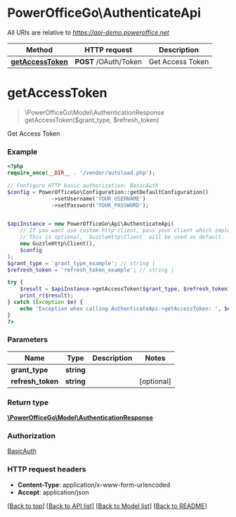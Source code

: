 # PowerOfficeGo\AuthenticateApi

All URIs are relative to *https://api-demo.poweroffice.net*

Method | HTTP request | Description
------------- | ------------- | -------------
[**getAccessToken**](AuthenticateApi.md#getAccessToken) | **POST** /OAuth/Token | Get Access Token


# **getAccessToken**
> \PowerOfficeGo\Model\AuthenticationResponse getAccessToken($grant_type, $refresh_token)

Get Access Token

### Example
```php
<?php
require_once(__DIR__ . '/vendor/autoload.php');

// Configure HTTP basic authorization: BasicAuth
$config = PowerOfficeGo\Configuration::getDefaultConfiguration()
              ->setUsername('YOUR_USERNAME')
              ->setPassword('YOUR_PASSWORD');


$apiInstance = new PowerOfficeGo\Api\AuthenticateApi(
    // If you want use custom http client, pass your client which implements `GuzzleHttp\ClientInterface`.
    // This is optional, `GuzzleHttp\Client` will be used as default.
    new GuzzleHttp\Client(),
    $config
);
$grant_type = 'grant_type_example'; // string | 
$refresh_token = 'refresh_token_example'; // string | 

try {
    $result = $apiInstance->getAccessToken($grant_type, $refresh_token);
    print_r($result);
} catch (Exception $e) {
    echo 'Exception when calling AuthenticateApi->getAccessToken: ', $e->getMessage(), PHP_EOL;
}
?>
```

### Parameters

Name | Type | Description  | Notes
------------- | ------------- | ------------- | -------------
 **grant_type** | **string**|  |
 **refresh_token** | **string**|  | [optional]

### Return type

[**\PowerOfficeGo\Model\AuthenticationResponse**](../Model/AuthenticationResponse.md)

### Authorization

[BasicAuth](../../README.md#BasicAuth)

### HTTP request headers

 - **Content-Type**: application/x-www-form-urlencoded
 - **Accept**: application/json

[[Back to top]](#) [[Back to API list]](../../README.md#documentation-for-api-endpoints) [[Back to Model list]](../../README.md#documentation-for-models) [[Back to README]](../../README.md)

